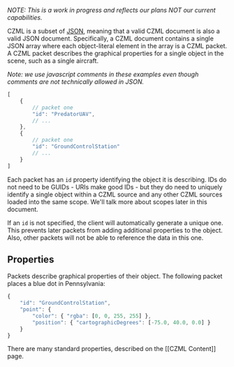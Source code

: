 _NOTE: This is a work in progress and reflects our plans NOT our current capabilities._

CZML is a subset of [JSON](http://www.json.org), meaning that a valid CZML document is also a valid JSON document.  Specifically, a CZML document contains a single JSON array where each object-literal element in the array is a CZML packet.  A CZML packet describes the graphical properties for a single object in the scene, such as a single aircraft.

_Note: we use javascript comments in these examples even though comments are not technically allowed in JSON._

```javascript
[
    {
        // packet one
        "id": "PredatorUAV",
        // ...
    },
    {
        // packet one
        "id": "GroundControlStation"
        // ...
    }
]
```

Each packet has an `id` property identifying the object it is describing.  IDs do not need to be GUIDs - URIs make good IDs - but they do need to uniquely identify a single object within a CZML source and any other CZML sources loaded into the same scope. We'll talk more about scopes later in this document.

If an `id` is not specified, the client will automatically generate a unique one. This prevents later packets from adding additional properties to the object. Also, other packets will not be able to reference the data in this one.

## Properties

Packets describe graphical properties of their object.  The following packet places a blue dot in Pennsylvania:

```javascript
{
    "id": "GroundControlStation",
    "point": {
        "color": { "rgba": [0, 0, 255, 255] },
        "position": { "cartographicDegrees": [-75.0, 40.0, 0.0] }
    }
}
```

There are many standard properties, described on the [[CZML Content]] page.